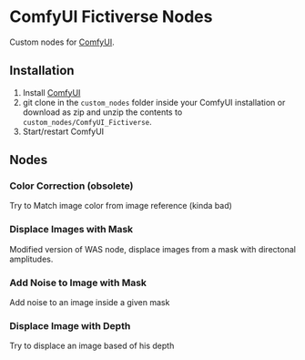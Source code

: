 # ComfyUI Fictiverse Nodes
 Custom nodes for [ComfyUI](https://github.com/comfyanonymous/ComfyUI).

## Installation
1. Install [ComfyUI](https://github.com/comfyanonymous/ComfyUI)
2. git clone in the ```custom_nodes``` folder inside your ComfyUI installation or download as zip and unzip the contents to ```custom_nodes/ComfyUI_Fictiverse```.
3. Start/restart ComfyUI

## Nodes

### Color Correction (obsolete)
Try to Match image color from image reference (kinda bad)   

### Displace Images with Mask
Modified version of WAS node, displace images from a mask with directonal amplitudes.   

### Add Noise to Image with Mask
Add noise to an image inside a given mask   

### Displace Image with Depth
Try to displace an image based of his depth
